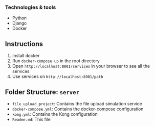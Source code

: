 ### Technologies & tools

- Python
- Django
- Docker


## Instructions

1. Install docker
2. Run `docker-compose up` in the root directory
3. Open `http://localhost:8001/services` in your browser to see all the services
4. Use services on `http://localhost:8001/path`


## Folder Structure: `server`

- `file_upload_project`: Contains the file upload simulation service
- `docker-compose.yml`: Contains the docker-compose configuration
- `kong.yml`: Contains the Kong configuration
- `Readme.md`: This file


